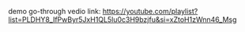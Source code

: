 demo go-through vedio link: https://youtube.com/playlist?list=PLDHY8_IfPwByr5JxH1QL5lu0c3H9bzjfu&si=xZtoH1zWnn46_Msg
